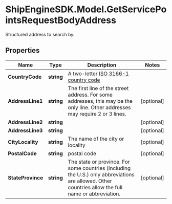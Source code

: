 # ShipEngineSDK.Model.GetServicePointsRequestBodyAddress
Structured address to search by.

## Properties

Name | Type | Description | Notes
------------ | ------------- | ------------- | -------------
**CountryCode** | **string** | A two-letter [ISO 3166-1 country code](https://en.wikipedia.org/wiki/ISO_3166-1)  | 
**AddressLine1** | **string** | The first line of the street address. For some addresses, this may be the only line. Other addresses may require 2 or 3 lines. | [optional] 
**AddressLine2** | **string** |  | [optional] 
**AddressLine3** | **string** |  | [optional] 
**CityLocality** | **string** | The name of the city or locality | [optional] 
**PostalCode** | **string** | postal code | [optional] 
**StateProvince** | **string** | The state or province. For some countries (including the U.S.) only abbreviations are allowed. Other countries allow the full name or abbreviation. | [optional] 

